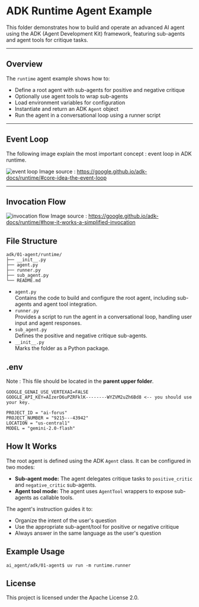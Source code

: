 
# ADK Runtime Agent Example

This folder demonstrates how to build and operate an advanced AI agent using the ADK (Agent Development Kit) framework, featuring sub-agents and agent tools for critique tasks.

---

## Overview

The `runtime` agent example shows how to:
- Define a root agent with sub-agents for positive and negative critique
- Optionally use agent tools to wrap sub-agents
- Load environment variables for configuration
- Instantiate and return an ADK `Agent` object
- Run the agent in a conversational loop using a runner script

---

## Event Loop
The following image explain the most important concept : event loop in ADK runtime.

![event loop](https://google.github.io/adk-docs/assets/event-loop.png)
Image source : https://google.github.io/adk-docs/runtime/#core-idea-the-event-loop

---

## Invocation Flow

![invocation flow](https://google.github.io/adk-docs/assets/invocation-flow.png)
Image source : https://google.github.io/adk-docs/runtime/#how-it-works-a-simplified-invocation



## File Structure
```
adk/01-agent/runtime/
├── __init__.py
├── agent.py
├── runner.py
├── sub_agent.py
└── README.md
```

- `agent.py`  
  Contains the code to build and configure the root agent, including sub-agents and agent tool integration.
- `runner.py`  
  Provides a script to run the agent in a conversational loop, handling user input and agent responses.
- `sub_agent.py`  
  Defines the positive and negative critique sub-agents.
- `__init__.py`  
  Marks the folder as a Python package.



## .env

Note : This file should be located in the **parent upper folder**.

```
GOOGLE_GENAI_USE_VERTEXAI=FALSE
GOOGLE_API_KEY=AIzerD6uPZRFklK--------WYZVM2uZh6Bd8 <-- you should use your key.

PROJECT_ID = "ai-forus"
PROJECT_NUMBER = "9215---43942"
LOCATION = "us-central1"
MODEL = "gemini-2.0-flash"
```

## How It Works

The root agent is defined using the ADK `Agent` class. It can be configured in two modes:
- **Sub-agent mode:** The agent delegates critique tasks to `positive_critic` and `negative_critic` sub-agents.
- **Agent tool mode:** The agent uses `AgentTool` wrappers to expose sub-agents as callable tools.

The agent's instruction guides it to:
- Organize the intent of the user's question
- Use the appropriate sub-agent/tool for positive or negative critique
- Always answer in the same language as the user's question

## Example Usage
```
ai_agent/adk/01-agent$ uv run -m runtime.runner
```

## License

This project is licensed under the Apache License 2.0.